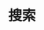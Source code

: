 ---
title: "搜索"
slug: "search"
layout: "search"
type: page
outputs:
    - html
    - json
menu:
    main:
        weight: -65
        params.icon: search
---